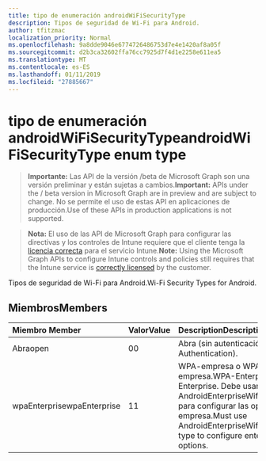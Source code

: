 ```yaml
---
title: tipo de enumeración androidWiFiSecurityType
description: Tipos de seguridad de Wi-Fi para Android.
author: tfitzmac
localization_priority: Normal
ms.openlocfilehash: 9a8dde9046e6774726486753d7e4e1420af8a05f
ms.sourcegitcommit: d2b3ca32602ffa76cc7925d7f4d1e2258e611ea5
ms.translationtype: MT
ms.contentlocale: es-ES
ms.lasthandoff: 01/11/2019
ms.locfileid: "27885667"
---
```

# <a name="androidwifisecuritytype-enum-type"></a><span data-ttu-id="436e1-103">tipo de enumeración androidWiFiSecurityType</span><span class="sxs-lookup"><span data-stu-id="436e1-103">androidWiFiSecurityType enum type</span></span>

> <span data-ttu-id="436e1-104">**Importante:** Las API de la versión /beta de Microsoft Graph son una versión preliminar y están sujetas a cambios.</span><span class="sxs-lookup"><span data-stu-id="436e1-104">**Important:** APIs under the / beta version in Microsoft Graph are in preview and are subject to change.</span></span> <span data-ttu-id="436e1-105">No se permite el uso de estas API en aplicaciones de producción.</span><span class="sxs-lookup"><span data-stu-id="436e1-105">Use of these APIs in production applications is not supported.</span></span>

> <span data-ttu-id="436e1-106">**Nota:** El uso de las API de Microsoft Graph para configurar las directivas y los controles de Intune requiere que el cliente tenga la [licencia correcta](https://go.microsoft.com/fwlink/?linkid=839381) para el servicio Intune.</span><span class="sxs-lookup"><span data-stu-id="436e1-106">**Note:** Using the Microsoft Graph APIs to configure Intune controls and policies still requires that the Intune service is [correctly licensed](https://go.microsoft.com/fwlink/?linkid=839381) by the customer.</span></span>

<span data-ttu-id="436e1-107">Tipos de seguridad de Wi-Fi para Android.</span><span class="sxs-lookup"><span data-stu-id="436e1-107">Wi-Fi Security Types for Android.</span></span>
## <a name="members"></a><span data-ttu-id="436e1-108">Miembros</span><span class="sxs-lookup"><span data-stu-id="436e1-108">Members</span></span>
|<span data-ttu-id="436e1-109">Miembro	</span><span class="sxs-lookup"><span data-stu-id="436e1-109">Member</span></span>|<span data-ttu-id="436e1-110">Valor</span><span class="sxs-lookup"><span data-stu-id="436e1-110">Value</span></span>|<span data-ttu-id="436e1-111">Description</span><span class="sxs-lookup"><span data-stu-id="436e1-111">Description</span></span>|
|:---|:---|:---|
|<span data-ttu-id="436e1-112">Abra</span><span class="sxs-lookup"><span data-stu-id="436e1-112">open</span></span>|<span data-ttu-id="436e1-113">0</span><span class="sxs-lookup"><span data-stu-id="436e1-113">0</span></span>|<span data-ttu-id="436e1-114">Abra (sin autenticación).</span><span class="sxs-lookup"><span data-stu-id="436e1-114">Open (No Authentication).</span></span>|
|<span data-ttu-id="436e1-115">wpaEnterprise</span><span class="sxs-lookup"><span data-stu-id="436e1-115">wpaEnterprise</span></span>|<span data-ttu-id="436e1-116">1</span><span class="sxs-lookup"><span data-stu-id="436e1-116">1</span></span>|<span data-ttu-id="436e1-117">WPA-empresa o WPA2-empresa.</span><span class="sxs-lookup"><span data-stu-id="436e1-117">WPA-Enterprise/WPA2-Enterprise.</span></span> <span data-ttu-id="436e1-118">Debe usar el tipo de AndroidEnterpriseWifiConfiguration para configurar las opciones de la empresa.</span><span class="sxs-lookup"><span data-stu-id="436e1-118">Must use AndroidEnterpriseWifiConfiguration type to configure enterprise options.</span></span>|





